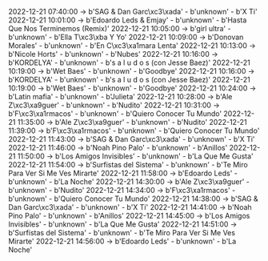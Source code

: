 2022-12-21 07:40:00 -> b'SAG & Dan Garc\xc3\xada' - b'unknown' - b'X Ti'
2022-12-21 10:01:00 -> b'Edoardo Leds & Emjay' - b'unknown' - b'Hasta Que Nos Terminemos (Remix)'
2022-12-21 10:05:00 -> b'girl ultra' - b'unknown' - b'Ella T\xc3\xba Y Yo'
2022-12-21 10:09:00 -> b'Donovan Morales' - b'unknown' - b'En C\xc3\xa1mara Lenta'
2022-12-21 10:13:00 -> b'Nicole Horts' - b'unknown' - b'Nubes'
2022-12-21 10:16:00 -> b'KORDELYA' - b'unknown' - b's a l u d o s (con Jesse Baez)'
2022-12-21 10:19:00 -> b'Wet Baes' - b'unknown' - b'Goodbye'
2022-12-21 10:16:00 -> b'KORDELYA' - b'unknown' - b's a l u d o s (con Jesse Baez)'
2022-12-21 10:19:00 -> b'Wet Baes' - b'unknown' - b'Goodbye'
2022-12-21 10:24:00 -> b'Latin mafia' - b'unknown' - b'Julieta'
2022-12-21 10:28:00 -> b'Ale Z\xc3\xa9guer' - b'unknown' - b'Nudito'
2022-12-21 10:31:00 -> b'F\xc3\xa1rmacos' - b'unknown' - b'Quiero Conocer Tu Mundo'
2022-12-21 11:35:00 -> b'Ale Z\xc3\xa9guer' - b'unknown' - b'Nudito'
2022-12-21 11:39:00 -> b'F\xc3\xa1rmacos' - b'unknown' - b'Quiero Conocer Tu Mundo'
2022-12-21 11:43:00 -> b'SAG & Dan Garc\xc3\xada' - b'unknown' - b'X Ti'
2022-12-21 11:46:00 -> b'Noah Pino Palo' - b'unknown' - b'Anillos'
2022-12-21 11:50:00 -> b'Los Amigos Invisibles' - b'unknown' - b'La Que Me Gusta'
2022-12-21 11:54:00 -> b'Surfistas del Sistema' - b'unknown' - b'Te Miro Para Ver Si Me Ves Mirarte'
2022-12-21 11:58:00 -> b'Edoardo Leds' - b'unknown' - b'La Noche'
2022-12-21 14:30:00 -> b'Ale Z\xc3\xa9guer' - b'unknown' - b'Nudito'
2022-12-21 14:34:00 -> b'F\xc3\xa1rmacos' - b'unknown' - b'Quiero Conocer Tu Mundo'
2022-12-21 14:38:00 -> b'SAG & Dan Garc\xc3\xada' - b'unknown' - b'X Ti'
2022-12-21 14:41:00 -> b'Noah Pino Palo' - b'unknown' - b'Anillos'
2022-12-21 14:45:00 -> b'Los Amigos Invisibles' - b'unknown' - b'La Que Me Gusta'
2022-12-21 14:51:00 -> b'Surfistas del Sistema' - b'unknown' - b'Te Miro Para Ver Si Me Ves Mirarte'
2022-12-21 14:56:00 -> b'Edoardo Leds' - b'unknown' - b'La Noche'

